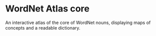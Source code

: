 WordNet Atlas core
==================

An interactive atlas of the core of WordNet nouns, displaying maps of concepts and a readable dictionary.
